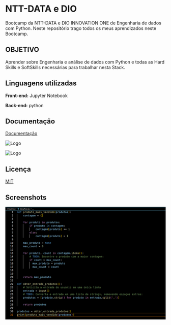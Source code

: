 
# NTT-DATA e DIO 

Bootcamp da NTT-DATA e DIO INNOVATION ONE de Engenharia de dados com Python.
Neste repositório trago todos os meus aprendizados neste Bootcamp.

## OBJETIVO


Aprender sobre Engenharia e análise de dados com Python e todas as Hard Skills e SoftSkills necessárias para trabalhar nesta Stack.

## Linguagens utilizadas

**Front-end:** Jupyter Notebook

**Back-end:** python


## Documentação

[Documentação](https://link-da-documentação)


![Logo](https://dev-to-uploads.s3.amazonaws.com/uploads/articles/th5xamgrr6se0x5ro4g6.png)

![Logo](https://dev-to-uploads.s3.amazonaws.com/uploads/articles/th5xamgrr6se0x5ro4g6.png)



## Licença

[MIT](https://choosealicense.com/licenses/mit/)


## Screenshots

![App Screenshot](desafio2.png)

